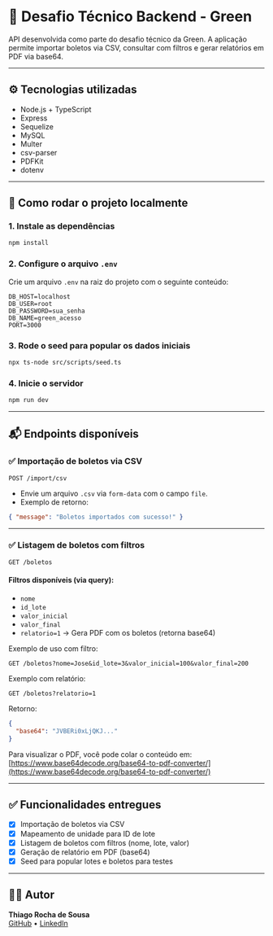 # 🚀 Desafio Técnico Backend - Green

API desenvolvida como parte do desafio técnico da Green. A aplicação permite importar boletos via CSV, consultar com filtros e gerar relatórios em PDF via base64.

---

## ⚙️ Tecnologias utilizadas

- Node.js + TypeScript
- Express
- Sequelize
- MySQL
- Multer
- csv-parser
- PDFKit
- dotenv

---

## 🧪 Como rodar o projeto localmente

### 1. Instale as dependências
```bash
npm install
```

### 2. Configure o arquivo `.env`
Crie um arquivo `.env` na raiz do projeto com o seguinte conteúdo:

```env
DB_HOST=localhost
DB_USER=root
DB_PASSWORD=sua_senha
DB_NAME=green_acesso
PORT=3000
```

### 3. Rode o seed para popular os dados iniciais
```bash
npx ts-node src/scripts/seed.ts
```

### 4. Inicie o servidor
```bash
npm run dev
```

---

## 📬 Endpoints disponíveis

### ✅ Importação de boletos via CSV
`POST /import/csv`

- Envie um arquivo `.csv` via `form-data` com o campo `file`.
- Exemplo de retorno:
```json
{ "message": "Boletos importados com sucesso!" }
```

---

### ✅ Listagem de boletos com filtros
`GET /boletos`

#### Filtros disponíveis (via query):
- `nome`
- `id_lote`
- `valor_inicial`
- `valor_final`
- `relatorio=1` → Gera PDF com os boletos (retorna base64)

Exemplo de uso com filtro:
```
GET /boletos?nome=Jose&id_lote=3&valor_inicial=100&valor_final=200
```

Exemplo com relatório:
```
GET /boletos?relatorio=1
```

Retorno:
```json
{
  "base64": "JVBERi0xLjQKJ..."
}
```

Para visualizar o PDF, você pode colar o conteúdo em:
[https://www.base64decode.org/base64-to-pdf-converter/](https://www.base64decode.org/base64-to-pdf-converter/)

---

## ✅ Funcionalidades entregues

- [x] Importação de boletos via CSV
- [x] Mapeamento de unidade para ID de lote
- [x] Listagem de boletos com filtros (nome, lote, valor)
- [x] Geração de relatório em PDF (base64)
- [x] Seed para popular lotes e boletos para testes

---

## 👨‍💻 Autor

**Thiago Rocha de Sousa**  
[GitHub](https://github.com/thygss) • [LinkedIn](https://www.linkedin.com/in/thiago-rocha-thygss/)

